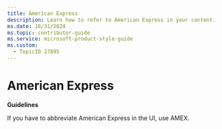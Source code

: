 ```yaml
---
title: American Express
description: Learn how to refer to American Express in your content.
ms.date: 10/31/2024
ms.topic: contributor-guide
ms.service: microsoft-product-style-guide
ms.custom:
  - TopicID 27895
---
```



# American Express

**Guidelines**

If you have to abbreviate American Express in the UI, use AMEX.

